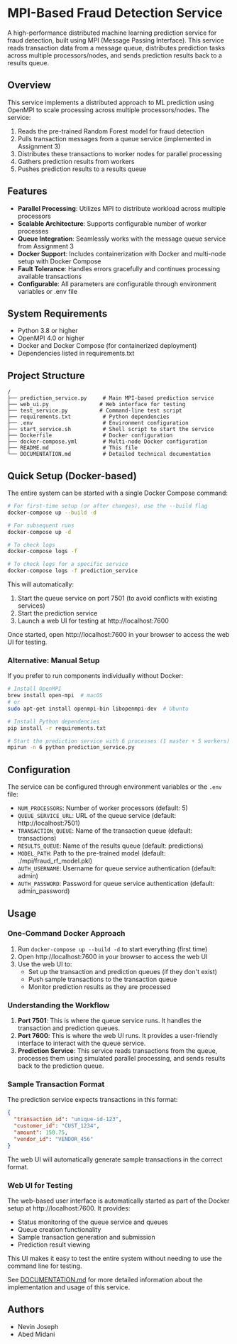 # MPI-Based Fraud Detection Service

A high-performance distributed machine learning prediction service for fraud detection, built using MPI (Message Passing Interface). This service reads transaction data from a message queue, distributes prediction tasks across multiple processors/nodes, and sends prediction results back to a results queue.

## Overview

This service implements a distributed approach to ML prediction using OpenMPI to scale processing across multiple processors/nodes. The service:

1. Reads the pre-trained Random Forest model for fraud detection
2. Pulls transaction messages from a queue service (implemented in Assignment 3)
3. Distributes these transactions to worker nodes for parallel processing
4. Gathers prediction results from workers
5. Pushes prediction results to a results queue

## Features

- **Parallel Processing**: Utilizes MPI to distribute workload across multiple processors
- **Scalable Architecture**: Supports configurable number of worker processes
- **Queue Integration**: Seamlessly works with the message queue service from Assignment 3
- **Docker Support**: Includes containerization with Docker and multi-node setup with Docker Compose
- **Fault Tolerance**: Handles errors gracefully and continues processing available transactions
- **Configurable**: All parameters are configurable through environment variables or .env file

## System Requirements

- Python 3.8 or higher
- OpenMPI 4.0 or higher
- Docker and Docker Compose (for containerized deployment)
- Dependencies listed in requirements.txt

## Project Structure

```
/
├── prediction_service.py     # Main MPI-based prediction service
├── web_ui.py                # Web interface for testing
├── test_service.py          # Command-line test script
├── requirements.txt          # Python dependencies
├── .env                      # Environment configuration
├── start_service.sh          # Shell script to start the service
├── Dockerfile                # Docker configuration
├── docker-compose.yml        # Multi-node Docker configuration
├── README.md                 # This file
└── DOCUMENTATION.md          # Detailed technical documentation
```

## Quick Setup (Docker-based)

The entire system can be started with a single Docker Compose command:

```bash
# For first-time setup (or after changes), use the --build flag
docker-compose up --build -d

# For subsequent runs
docker-compose up -d

# To check logs
docker-compose logs -f

# To check logs for a specific service
docker-compose logs -f prediction_service
```

This will automatically:

1. Start the queue service on port 7501 (to avoid conflicts with existing services)
2. Start the prediction service
3. Launch a web UI for testing at http://localhost:7600

Once started, open http://localhost:7600 in your browser to access the web UI for testing.

### Alternative: Manual Setup

If you prefer to run components individually without Docker:

```bash
# Install OpenMPI
brew install open-mpi  # macOS
# or
sudo apt-get install openmpi-bin libopenmpi-dev  # Ubuntu

# Install Python dependencies
pip install -r requirements.txt

# Start the prediction service with 6 processes (1 master + 5 workers)
mpirun -n 6 python prediction_service.py
```

## Configuration

The service can be configured through environment variables or the `.env` file:

- `NUM_PROCESSORS`: Number of worker processors (default: 5)
- `QUEUE_SERVICE_URL`: URL of the queue service (default: http://localhost:7501)
- `TRANSACTION_QUEUE`: Name of the transaction queue (default: transactions)
- `RESULTS_QUEUE`: Name of the results queue (default: predictions)
- `MODEL_PATH`: Path to the pre-trained model (default: ./mpi/fraud_rf_model.pkl)
- `AUTH_USERNAME`: Username for queue service authentication (default: admin)
- `AUTH_PASSWORD`: Password for queue service authentication (default: admin_password)

## Usage

### One-Command Docker Approach

1. Run `docker-compose up --build -d` to start everything (first time)
2. Open http://localhost:7600 in your browser to access the web UI
3. Use the web UI to:
   - Set up the transaction and prediction queues (if they don't exist)
   - Push sample transactions to the transaction queue
   - Monitor prediction results as they are processed

### Understanding the Workflow

1. **Port 7501**: This is where the queue service runs. It handles the transaction and prediction queues.
2. **Port 7600**: This is where the web UI runs. It provides a user-friendly interface to interact with the queue service.
3. **Prediction Service**: This service reads transactions from the queue, processes them using simulated parallel processing, and sends results back to the prediction queue.

### Sample Transaction Format

The prediction service expects transactions in this format:

```json
{
  "transaction_id": "unique-id-123",
  "customer_id": "CUST_1234",
  "amount": 150.75,
  "vendor_id": "VENDOR_456"
}
```

The web UI will automatically generate sample transactions in the correct format.

### Web UI for Testing

The web-based user interface is automatically started as part of the Docker setup at http://localhost:7600. It provides:

- Status monitoring of the queue service and queues
- Queue creation functionality
- Sample transaction generation and submission
- Prediction result viewing

This UI makes it easy to test the entire system without needing to use the command line for testing.

See [DOCUMENTATION.md](DOCUMENTATION.md) for more detailed information about the implementation and usage of this service.



## Authors
- Nevin Joseph
- Abed Midani
